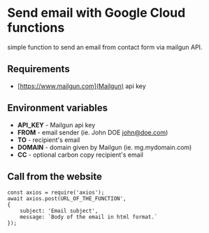 # Send email with Google Cloud functions

simple function to send an email from contact form via mailgun API.

## Requirements

- [https://www.mailgun.com](Mailgun) api key

## Environment variables

- **API_KEY**  - Mailgun api key
- **FROM** - email sender (ie. John DOE <john@doe.com>)
- **TO** - recipient's email
- **DOMAIN** - domain given by Mailgun (ie. mg.mydomain.com)
- **CC** - optional carbon copy recipient's email

## Call from the website

```
const axios = require('axios');
await axios.post(URL_OF_THE_FUNCTION',
{
    subject: 'Email subject',
    message: `Body of the email in html format.`
});
 ```